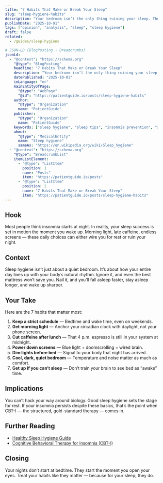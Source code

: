 ```yaml
---
title: "7 Habits That Make or Break Your Sleep"
slug: "sleep-hygiene-habits"
description: "Your bedroom isn’t the only thing ruining your sleep. These daily habits matter more than you think."
publishDate: "2025-10-01"
tags: ["opinion", "analysis", "sleep", "sleep hygiene"]
draft: false
related:
  - /guides/sleep-hygiene

# JSON-LD (BlogPosting + Breadcrumbs)
jsonLd:
  - "@context": "https://schema.org"
    "@type": "BlogPosting"
    headline: "7 Habits That Make or Break Your Sleep"
    description: "Your bedroom isn’t the only thing ruining your sleep. These daily habits matter more than you think."
    datePublished: "2025-10-01"
    inLanguage: "en"
    mainEntityOfPage:
      "@type": "WebPage"
      "@id": "https://patientguide.io/posts/sleep-hygiene-habits"
    author:
      "@type": "Organization"
      name: "PatientGuide"
    publisher:
      "@type": "Organization"
      name: "PatientGuide"
    keywords: ["sleep hygiene", "sleep tips", "insomnia prevention", "sleep health"]
    about:
      "@type": "MedicalEntity"
      name: "Sleep hygiene"
      sameAs: "https://en.wikipedia.org/wiki/Sleep_hygiene"
  - "@context": "https://schema.org"
    "@type": "BreadcrumbList"
    itemListElement:
      - "@type": "ListItem"
        position: 1
        name: "Posts"
        item: "https://patientguide.io/posts"
      - "@type": "ListItem"
        position: 2
        name: "7 Habits That Make or Break Your Sleep"
        item: "https://patientguide.io/posts/sleep-hygiene-habits"
---
```


## Hook
Most people think insomnia starts at night. In reality, your sleep success is set in motion the moment you wake up. Morning light, late caffeine, endless screens — these daily choices can either wire you for rest or ruin your night.

## Context
Sleep hygiene isn’t just about a quiet bedroom. It’s about how your entire day lines up with your body’s natural rhythm. Ignore it, and even the best mattress won’t save you. Nail it, and you’ll fall asleep faster, stay asleep longer, and wake up sharper.

## Your Take
Here are the 7 habits that matter most:

1. **Keep a strict schedule** — Bedtime and wake time, even on weekends.  
2. **Get morning light** — Anchor your circadian clock with daylight, not your phone screen.  
3. **Cut caffeine after lunch** — That 4 p.m. espresso is still in your system at midnight.  
4. **Power down screens** — Blue light + doomscrolling = wired brain.  
5. **Dim lights before bed** — Signal to your body that night has arrived.  
6. **Cool, dark, quiet bedroom** — Temperature and noise matter as much as comfort.  
7. **Get up if you can’t sleep** — Don’t train your brain to see bed as “awake” time.  

## Implications
You can’t hack your way around biology. Good sleep hygiene sets the stage for rest. If your insomnia persists despite these basics, that’s the point when CBT-I — the structured, gold-standard therapy — comes in.  

## Further Reading
- [Healthy Sleep Hygiene Guide](/guides/sleep-hygiene)  
- [Cognitive Behavioral Therapy for Insomnia (CBT-I)](/guides/cbt-insomnia)  

## Closing
Your nights don’t start at bedtime. They start the moment you open your eyes. Treat your habits like they matter — because for your sleep, they do.  
